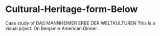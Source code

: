 # Cultural-Heritage-form-Below
Case study of DAS MANNHEIMER ERBE DER WELTKULTUREN
This is a visual prject.
On Benjamin American Dinner.
